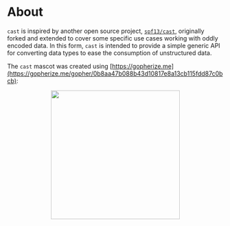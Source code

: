 # About

`cast` is inspired by another open source project, [`spf13/cast`](https://github.com/spf13/cast), originally forked and extended to cover some specific use cases working with oddly encoded data. In this form, `cast` is intended to provide a simple generic API for converting data types to ease the consumption of unstructured data.

The `cast` mascot was created using [https://gopherize.me](https://gopherize.me/gopher/0b8aa47b088b43d10817e8a13cb115fdd87c0bcb):
<p align="center">
    <a href="https://gopherize.me/gopher/0b8aa47b088b43d10817e8a13cb115fdd87c0bcb"><img src="https://github.com/bdlm/cast/wiki/assets/images/gopher.png" width="300px"></a>
</p>
